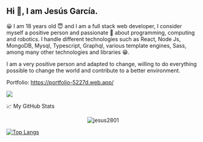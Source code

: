 ## Hi 👋, I am Jesús García.

😀 I am 18 years old 😇 and I am a full stack web developer, I consider myself a positive person and passionate 🤩 about programming, computing and robotics. I handle different technologies such as React, Node Js, MongoDB, Mysql, Typescript, Graphql, various template engines, Sass, among many other technologies and libraries 😁.

I am a very positive person and adapted to change, willing to do everything possible to change the world and contribute to a better environment.

Portfolio: https://portfolio-5227d.web.app/

![](https://komarev.com/ghpvc/?username=jesus2801&color=green)

📈 My GitHub Stats

<p align="center"> <img src="https://github-readme-stats.vercel.app/api?username=jesus2801&show_icons=true&theme=gotham" alt="jesus2801" />
  
  [![Top Langs](https://github-readme-stats.vercel.app/api/top-langs/?username=jesus2801&layout=compact)](https://github.com/anuraghazra/github-readme-stats)
